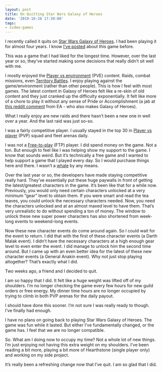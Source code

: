 ```yaml
---
layout: post
title: On Quitting Star Wars Galaxy of Heroes
date: '2019-10-28 17:30:00'
tags:
- video-games
---
```


I recently called it quits on [Star Wars Galaxy of Heroes](https://www.ea.com/games/starwars/galaxy-of-heroes). I had been playing it for almost four years. I know [I’ve posted](/2017/11/05/video-games-and-gaming/) about this game before.

This was a game that I had liked for the longest time. However, over the last year or so, they’ve started making some decisions that really didn’t sit well with me.

I mostly enjoyed the [Player vs environment](https://en.wikipedia.org/wiki/Player_versus_environment) (PVE) content. Raids, combat missions, even [Territory Battles](https://www.ea.com/games/starwars/galaxy-of-heroes/news/territory-battles). I enjoy playing against the game/environment (rather than other people). This is how I feel with most games. The latest content in Galaxy of Heroes felt like a re-skin of old content and they just cranked up the difficulty exponentially. It felt like more of a chore to play it without any sense of Pride or Accomplishment (a jab at [this reddit comment](https://www.reddit.com/r/StarWarsBattlefront/comments/7cff0b/seriously_i_paid_80_to_have_vader_locked/dppum98/) from EA - who also makes Galaxy of Heroes).

What I really enjoy are new raids and there hasn’t been a new one in well over a year. And the last raid was just so-so.

I was a fairly competitive player. I usually stayed in the top 30 in [Player vs player](https://en.wikipedia.org/wiki/Player_versus_player) (PVP) squad and fleet arenas daily.

I was not a [Free-to-play](https://en.wikipedia.org/wiki/Free-to-play) (FTP) player. I did spend money on the game. Not a ton. But enough to feel like I was helping show my support to the game. I know that sounds weird. But it’s technically a free game and I wanted to help support a game that I played every day. So I would purchase things here and there. I wasn’t a [whale](https://www.maketecheasier.com/what-is-whale-in-mobile-gaming/) by any means.

Over the last year or so, the developers have made staying competitive really hard. They’ve essentially put these huge paywalls in front of getting the latest/greatest characters in the game. It’s been like that for a while now. Previously, you would only need certain characters unlocked at a very minimum “gear” level to obtain them. If you were smart and read the tea leaves, you could unlock the necessary characters needed. Now, you need the characters unlocked and at an almost maxed level to have them. That’s very unrealistic to do without spending a ton of money. The window to unlock these new super power characters has also shortened from week-long events to weekend-long events.

Now these new character events do come around again. So I could wait for the event to return. I did that with the first of these character events (a Darth Malak event). I didn’t have the necessary characters at a high enough gear level to even enter the event. I did manage to unlock him the second time around. But I came up with an even better idea for the latest of these new character events (a General Anakin event). Why not just stop playing altogether? That’s exactly what I did.

Two weeks ago, a friend and I decided to quit.

I am so happy that I did. It felt like a huge weight was lifted off of my shoulders. I’m no longer checking the game every few hours for new guild orders or free energy. My dinner time hours are no longer occupied by trying to climb in both PVP arenas for the daily payout.

I should have done this sooner. I’m not sure I was really ready to though. I’ve finally had enough.

I have no plans on going back to playing Star Wars Galaxy of Heroes. The game was fun while it lasted. But either I’ve fundamentally changed, or the game has. I feel that we are no longer compatible.

So. What am I doing now to occupy my time? Not a whole lot of new things. I’m just enjoying not having this extra weight on my shoulders. I’ve been reading a bit more, playing a bit more of Hearthstone (single player only) and working on my side project.

It’s really been a refreshing change now that I’ve quit. I am so glad that I did.


